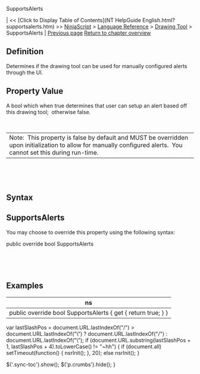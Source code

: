 ﻿










 


SupportsAlerts







| &lt;&lt; [Click to Display Table of Contents](NT HelpGuide English.html?supportsalerts.htm) &gt;&gt;
 [NinjaScript](ninjascript.htm) &gt; [Language Reference](language_reference_wip.htm) &gt; [Drawing Tool](drawing_tools.htm) &gt;
SupportsAlerts | [Previous page](onmouseup.htm)
[Return to chapter overview](drawing_tools.htm)










Definition
----------


Determines if the drawing tool can be used for manually configured alerts through the UI.



Property Value
--------------


A bool which when true determines that user can setup an alert based off this drawing tool;  otherwise false. 


 




|  |
| --- |
| Note:  This property is false by default and MUST be overridden upon initialization to allow for manually configured alerts.  You cannot set this during run-time. |



 


 


Syntax
------


SupportsAlerts
--------------



You may choose to override this property using the following syntax:



public override bool SupportsAlerts 


 


 


Examples
--------




| ns |
| --- |
| public override bool SupportsAlerts { get { return true; } } |






 
 var lastSlashPos = document.URL.lastIndexOf("/") &gt; document.URL.lastIndexOf("\\") ? document.URL.lastIndexOf("/") : document.URL.lastIndexOf("\\");
 if (document.URL.substring(lastSlashPos + 1, lastSlashPos + 4).toLowerCase() != "~hh") {
 if (document.all) setTimeout(function() {
 nsrInit();
 }, 20);
 else nsrInit();
 }
 
 
 $('.sync-toc').show();
 $('p.crumbs').hide();
 }
 
 
 



